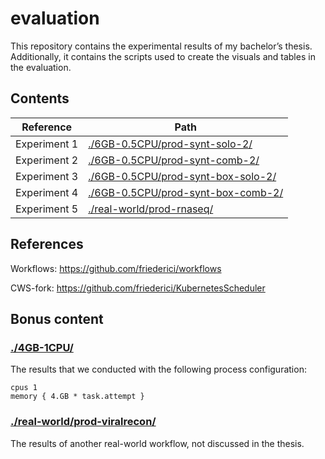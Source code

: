 # evaluation
This repository contains the experimental results of my bachelor’s thesis. Additionally, it contains the scripts used to create the visuals and tables in the evaluation.

## Contents 

| Reference    | Path                               |
|--------------|------------------------------------|
| Experiment 1 | [./6GB-0.5CPU/prod-synt-solo-2/](https://github.com/friederici/evaluation/tree/main/6GB-0.5CPU/prod-synt-solo-2)     |
| Experiment 2 | [./6GB-0.5CPU/prod-synt-comb-2/](https://github.com/friederici/evaluation/tree/main/6GB-0.5CPU/prod-synt-comb-2)     |
| Experiment 3 | [./6GB-0.5CPU/prod-synt-box-solo-2/](https://github.com/friederici/evaluation/tree/main/6GB-0.5CPU/prod-synt-box-solo-2) |
| Experiment 4 | [./6GB-0.5CPU/prod-synt-box-comb-2/](https://github.com/friederici/evaluation/tree/main/6GB-0.5CPU/prod-synt-box-comb-2) |
| Experiment 5 | [./real-world/prod-rnaseq/](https://github.com/friederici/evaluation/tree/main/real-world/prod-rnaseq)          |

## References

Workflows: https://github.com/friederici/workflows

CWS-fork: https://github.com/friederici/KubernetesScheduler

## Bonus content

### [./4GB-1CPU/](https://github.com/friederici/evaluation/tree/main/4GB-1CPU)

The results that we conducted with the following process configuration:

    cpus 1
    memory { 4.GB * task.attempt }

### [./real-world/prod-viralrecon/](https://github.com/friederici/evaluation/tree/main/real-world/prod-viralrecon)

The results of another real-world workflow, not discussed in the thesis.
